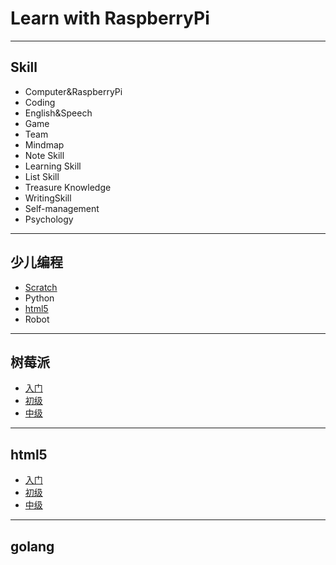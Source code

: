 # Learn with RaspberryPi

---

## Skill

+ Computer&RaspberryPi
+ Coding
+ English&Speech
+ Game
+ Team
+ Mindmap
+ Note Skill
+ Learning Skill
+ List Skill
+ Treasure Knowledge
+ WritingSkill
+ Self-management
+ Psychology

---

## 少儿编程

+ [Scratch](/scratch/readme.md)
+ Python
+ [html5](/html5/readme.md)
+ Robot  

---

## 树莓派

+ [入门](/raspberryPi/readme.md)
+ [初级](/raspberryPi/readme.md)
+ [中级](/raspberryPi/readme.md)  

---

## html5

+ [入门](/html5/readme.md)
+ [初级](/html5/readme.md)
+ [中级](/html5/readme.md)  

---

## golang
